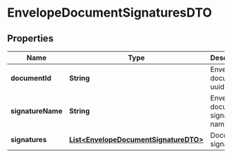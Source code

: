 

# EnvelopeDocumentSignaturesDTO


## Properties

| Name | Type | Description | Notes |
|------------ | ------------- | ------------- | -------------|
|**documentId** | **String** | Envelope document uuid |  |
|**signatureName** | **String** | Envelope document signature name |  |
|**signatures** | [**List&lt;EnvelopeDocumentSignatureDTO&gt;**](EnvelopeDocumentSignatureDTO.md) | Document signatures |  |



